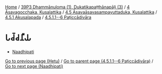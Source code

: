 
[Home](/) / [39P3 Dhammānuloma (1), Dukatikapaṭṭhānapāḷi (3)](../../../...md) / [4 Āsavagocchaka, Kusalattika](../../...md) / [4.5 Āsavaāsavasampayuttaduka, Kusalattika](../...md) / [4.5.1 Akusalapada](...md) / [4.5.1.1--6 Paṭiccādivāra](../39P3/4/4.5/4.5.1/4.5.1.1--6.md)

# 𑀧𑀘𑁆𑀘𑀦𑀻𑀬

* [Naadhipati](Paccaniya/Naadhipati.md)

[Go to previous page (Hetu)](Hetu.md) / [Go to parent page (4.5.1.1--6 Paṭiccādivāra)](../39P3/4/4.5/4.5.1/4.5.1.1--6.md) / [Go to next page (Naadhipati)](Paccaniya/Naadhipati.md)


